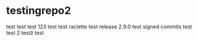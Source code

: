 # testingrepo2
test
test
test 123
test
test raclette
test release 2.9.0
test signed commits
test
test 2
testž
test